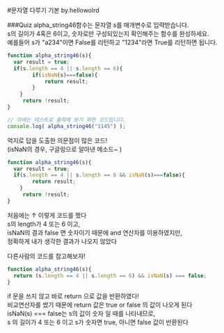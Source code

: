 #문자열 다루기 기본 by.hellowolrd


###Quiz
alpha_string46함수는 문자열 s를 매개변수로 입력받습니다.  
s의 길이가 4혹은 6이고, 숫자로만 구성되있는지 확인해주는 함수를 완성하세요.  
예를들어 s가 "a234"이면 False를 리턴하고 "1234"라면 True를 리턴하면 됩니다.  
                 
                 
                   
```js
function alpha_string46(s){
  var result = true; 
  if(s.length == 4 || s.length == 6){ 
        if(isNaN(s)===false){
            return result;
        }
    }
     return !result;
}

// 아래는 테스트로 출력해 보기 위한 코드입니다.
console.log( alpha_string46("1145") );
```
억지로 답을 도출한 의문점이 많은 코드!     
(isNaN의 경우, 구글링으로 알아낸 메소드~ )
                      
```js
function alpha_string46(s){
  var result = true; 
  if(s.length == 4 || s.length == 6 && isNaN(s)===false){ 
        return result;
    }       
     return !result;
}
```
처음에는 ↑ 이렇게 코드를 짰다  
s의 length가 4 또는 6 이고,  
isNaN의 결과 false 면 숫자이기 때문에 and 연산자를 이용하였지만,  
정확하게 내가 생각한 결과가 나오지 않았다 
              
             
다른사람의 코드를 참고해보자!
```js
function alpha_string46(s){
  return (s.length == 4 || s.length == 6) && isNaN(s) === false;
}
```

if 문을 쓰지 않고 바로 return 으로 값을 반환하였다!  
비교연산자를 썼기 때문에 return 값은 true or false 의 값이 나오게 된다  
isNaN(s) === false는 s의 값이 숫자 일 때를 나타내므로,  
s 의 길이가 4 또는 6 이고 s가 숫자면 true, 아니면 false 값이 반환된다